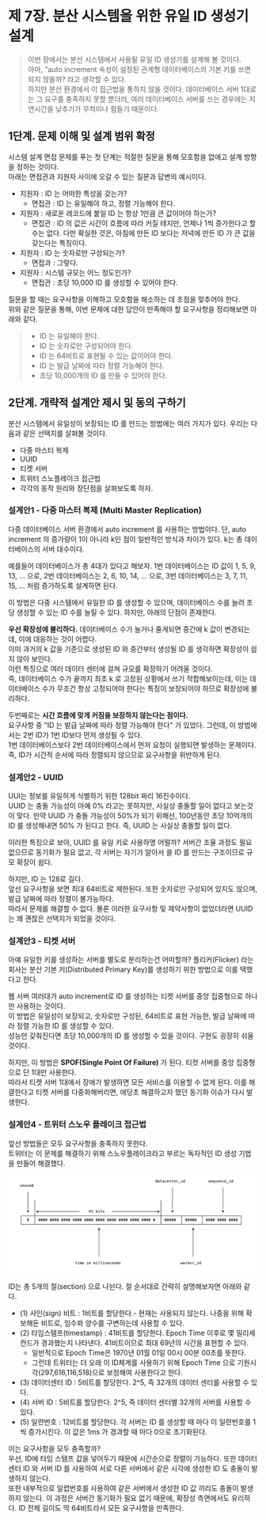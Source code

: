 # 제 7장. 분산 시스템을 위한 유일 ID 생성기 설계

> 이번 장에서는 분산 시스템에서 사용될 유일 ID 생성기를 설계해 볼 것이다.<br>
> 아마, "auto increment 속성이 설정된 관계형 데이터베이스의 기본 키를 쓰면 되지 않을까? 라고 생각할 수 있다.<br>
> 하지만 분산 환경에서 이 접근법을 통하지 않을 것이다. 데이터베이스 서버 1대로는 그 요구를 충족하지 못할 뿐더러, 여러 데이터베이스 서버를 쓰는 경우에는 지연시간을 낮추기가 무척이나 힘들기 때문이다.

## 1단계. 문제 이해 및 설계 범위 확정

시스템 설계 면접 문제를 푸는 첫 단계는 적절한 질문을 통해 모호함을 없애고 설계 방향을 정하는 것이다.<br>
아래는 면접관과 지원자 사이에 오갈 수 있는 질문과 답변의 예시이다.

- 지원자 : ID 는 어떠한 특성을 갖는가?
    - 면접관 : ID 는 유일해야 하고, 정렬 가능해야 한다.
- 지원자 : 새로운 레코드에 붙일 ID 는 항상 1만큼 큰 값이어야 하는가?
    - 면접관 : ID 의 값은 시간이 흐름에 따라 커질 테지만, 언제나 1씩 증가한다고 할 수는 없다. 다만 확실한 것은, 아침에 만든 ID 보다는 저녁에 만든 ID 가 큰 값을 갖는다는 특징이다.
- 지원자 : ID 는 숫자로만 구성되는가?
    - 면접과 : 그렇다.
- 지원자 : 시스템 규모는 어느 정도인가?
    - 면접관 : 초당 10,000 ID 를 생성할 수 있어야 한다.

질문을 할 때는 요구사항을 이해하고 모호함을 해소하는 데 초점을 맞추어야 한다.<br>
위와 같은 질문을 통해, 이번 문제에 대한 답안이 만족해야 할 요구사항을 정리해보면 아래와 같다.

> - ID 는 유일해야 한다.
>- ID 는 숫자로만 구성되어야 한다.
> - ID 는 64비트로 표현될 수 있는 값이어야 한다.
> - ID 는 발급 날짜에 따라 정렬 가능해야 한다.
> - 초당 10,000개의 ID 를 만들 수 있어야 한다.

## 2단계. 개략적 설계안 제시 및 동의 구하기

분산 시스템에서 유일성이 보장되는 ID 를 만드는 방법에는 여러 가지가 있다. 우리는 다음과 같은 선택지를 살펴볼 것이다.

- 다중 마스터 복제
- UUID
- 티켓 서버
- 트위터 스노플레이크 접근법
- 각각의 동작 원리와 장단점을 살펴보도록 하자.

### 설계안1 - 다중 마스터 복제 (Multi Master Replication)

다중 데이터베이스 서버 환경에서 auto increment 를 사용하는 방법이다. 단, auto increment 의 증가량이 1이 아니라 k인 점이 일반적인 방식과 차이가 있다. k는 총 데이터베이스의 서버
대수이다.

예를들어 데이터베이스가 총 4대가 있다고 해보자. 1번 데이터베이스는 ID 값이 1, 5, 9, 13, ... 으로, 2번 데이터베이스는 2, 6, 10, 14, ... 으로, 3번 데이터베이스는 3, 7, 11,
15, ... 처럼 증가하도록 설계하면 된다.

이 방법은 다중 시스템에서 유일한 ID 를 생성할 수 있으며, 데이터베이스 수를 늘려 초당 생성할 수 있는 ID 수를 늘릴 수 있다. 하지만, 아래의 단점이 존재한다.

**우선 확장성에 불리하다.** 데이터베이스 수가 늘거나 줄게되면 중간에 k 값이 변경되는데, 이에 대응하는 것이 어렵다.<br>
이미 과거의 k 값을 기준으로 생성된 ID 와 중간부터 생성될 ID 를 생각하면 확장성이 쉽지 않아 보인다.<br>
이런 특징으로 여러 데이터 센터에 걸쳐 규모를 확장하기 어려울 것이다. <br>
즉, 데이터베이스 수가 끝까지 최초 k 로 고정된 상황에서 쓰기 적합해보이는데, 이는 데이터베이스 수가 무조건 항상 고정되어야 한다는
특징이 보장되어야 하므로 확장성에 불리하다.

두번째로는 **시간 흐름에 맞게 커짐을 보장하지 않는다는 점이다.** <br>
요구사항 중 "ID 는 발급 날짜에 따라 정렬 가능해야 한다" 가 있었다. 그런데, 이 방법에서는 2번 ID가 1번 ID보다 먼저 생성될 수 있다.<br>
1번 데이터베이스보다 2번 데이터베이스에서 먼저 요청이 실행되면 발생하는 문제이다. 즉, ID가 시간적 순서에 따라 정렬되지 않으므로 요구사항을 위반하게 된다.

### 설계안2 - UUID

UUI는 정보를 유일허게 식별하기 위한 128bit 짜리 16진수이다.<br>
UUID 는 충돌 가능성이 아예 0% 라고는 못하지만, 사실상 충돌할 일이 없다고 보는것이 맞다. 만약 UUID 가 충돌 가능성이 50%가 되기 위해선, 100년동안 초당 10억개의 ID 를 생성해내면 50% 가
된다고 한다. 즉, UUID 는 사실상 충돌할 일이 없다.

이러한 특징으로 보아, UUID 를 유일 키로 사용하명 어떨까? 서버간 조율 과정도 필요 없으므로 동기화가 필요 없고, 각 서버는 자기가 알아서 쓸 ID 를 만드는 구조이므로 규모 확장이 쉽다.

하지만, ID 는 128로 길다.<br>
앞선 요구사항을 보면 최대 64비트로 제한된다. 또한 숫자로만 구성되어 있지도 않으며, 발급 날짜에 따라 정렬이 불가능하다.<br>
따라서 문제를 해결할 수 없다. 몰론 이러한 요구사항 및 제약사항이 없었더라면 UUID 는 꽤 괜찮은 선택지가 되었을 것이다.

### 설계안3 - 티켓 서버

아예 유일한 키를 생성하는 서버를 별도로 분리하는건 어떠할까? 플리커(Flicker) 라는 회사는 분산 기본 키(Distributed Primary Key)를 생성하기 위한 방법으로 이를 택했다고 한다.

웹 서버 여러대가 auto increment로 ID 를 생성하는 티켓 서버를 중앙 집중형으로 하나만 사용하는 것이다.<br>
이 방법은 유일성이 보장되고, 숫자로만 구성된, 64비트로 표현 가능한, 발급 날짜에 따라 정렬 가능한 ID 를 생성할 수 있다.<br>
성능만 갖춰진다면 초당 10,000개의 ID 를 생성할 수 있을 것이다. 구현도 굉장히 쉬울 것이다.

하지만, 이 방법은 **SPOF(Single Point Of Failure)** 가 된다. 티컷 서버를 중앙 집중형으로 단 1대만 사용한다.<br>
따라서 티켓 서버 1대에서 장애가 발생하면 모든 서비스를 이용할 수 없게 된다.
이를 해결한다고 티켓 서버를 다중화해버리면, 애당초 해결하고자 했던 동기화 이슈가 다시 발생한다.

### 설계안4 - 트위터 스노우 플레이크 접근법

앞선 방법들은 모두 요구사항을 충족하지 못한다. <br>
트위터는 이 문제를 해결하기 위해 스노우플레이크라고 부르는 독자적인 ID 생성 기법을 만들어 해결했다.<br>

![img.png](img.png)

ID는 총 5개의 절(section) 으로 나뉜다. 절 순서대로 간략히 설명해보자면 아래와 같다.

- (1) 사인(sign) 비트 : 1비트를 할당한다.-  현재는 사용되지 않는다. 나중을 위해 확보해둔 비트로, 임수롸 양수를 구변하는데 사용할 수 있다.
- (2) 타임스탬프(timestamp) : 41비트를 할당한다. Epoch Time 이후로 몇 밀리세컨드가 경과했는지 나타낸다. 41비트이므로 최대 69년의 시간을 표현할 수 있다.
  - 일반적으로 Epoch Time은 1970년 01월 01일 00시 00분 00초를 뜻한다.
  - 그런데 트위터는 더 오래 이 ID체계를 사용하기 위해 Epoch Time 으로 기원시각(297,616,116,518)으로 보정해여 사용한다고 한다.
- (3) 데이터센터 ID : 5비트를 할당한다. 2^5, 즉 32개의 데이터 센터를 사용할 수 있다.
- (4) 서버 ID : 5비트를 할당한다. 2^5, 즉 데이터 센터별 32개의 서버를 사용할 수 있다.
- (5) 일련번호 : 12비트를 할당한다. 각 서버는 ID 를 생성할 때 마다 이 일련번호를 1씩 증가시킨다. 이 값은 1ms 가 경과할 때 마다 0으로 초기화된다.

이는 요구사항을 모두 충족할까?<br>
우선, ID에 타임 스탬프 값을 넣어두기 때문에 시간순으로 정렬이 가능하다. 또한 데이터 센터 ID 와 서버 ID 를 사용하여 서로 다른 서버에서 같은 시각에 생성한 ID 도 충돌이 발생하지 않는다.<br>
또한 내부적으로 일렵번호를 사용하여 같은 서버에서 생성한 ID 값 끼리도 충돌이 발생하지 않는다. 이 과정은 서버간 동기화가 필요 없기 때문에, 확장성 측면에서도 유리하다. ID 전체 길이도 딱
64비트라서 모든 요구사항을 만족한다.
